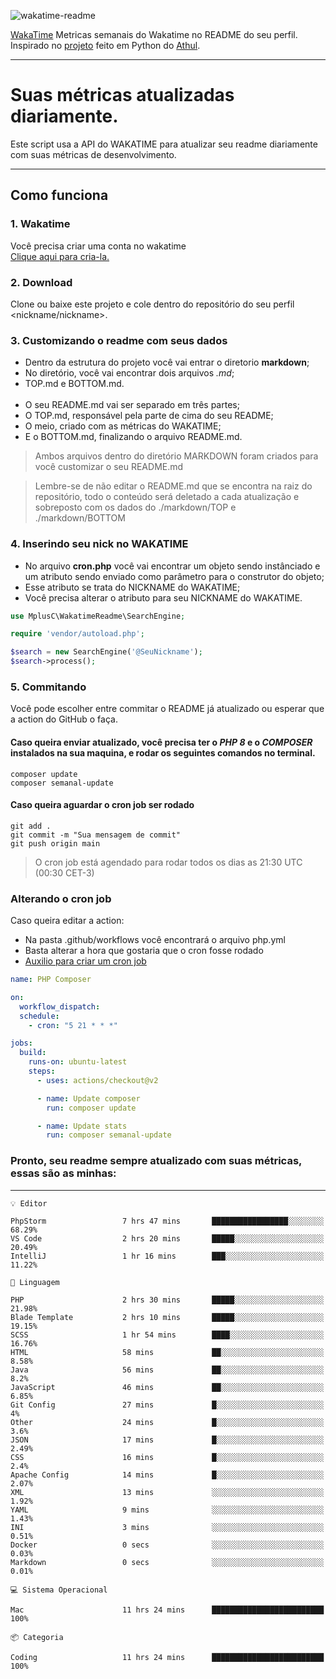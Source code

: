 ![wakatime-readme](https://socialify.git.ci/bymatheus/wakatime-readme/image?description=1&descriptionEditable=M%C3%A9tricas%20semanais%20do%20Wakatime%20no%20seu%20README%20de%20perfil.&font=KoHo&forks=1&language=1&owner=1&pattern=Signal&stargazers=1&theme=Dark)

[WakaTime](https://wakatime.com) Metricas semanais do Wakatime no README do seu perfil. <br>
Inspirado no [projeto](https://github.com/athul/waka-readme) feito em Python do [Athul](https://github.com/athul).
___

# Suas métricas atualizadas diariamente.
Este script usa a API do WAKATIME para atualizar seu readme diariamente com suas métricas de desenvolvimento.

___

## Como funciona

### 1. Wakatime
Você precisa criar uma conta no wakatime <br>
[Clique aqui para cria-la.](https://wakatime.com) 

### 2. Download
Clone ou baixe este projeto e cole dentro do repositório do seu perfil <nickname/nickname>.

### 3. Customizando o readme com seus dados
- Dentro da estrutura do projeto você vai entrar o diretorio **markdown**;  
- No diretório, você vai encontrar dois arquivos *.md*;
- TOP.md e BOTTOM.md.
<br><br>
- O seu README.md vai ser separado em três partes; 
- O TOP.md, responsável pela parte de cima do seu README;
- O meio, criado com as métricas do WAKATIME;
- E o BOTTOM.md, finalizando o arquivo README.md.<br>

> Ambos arquivos dentro do diretório MARKDOWN foram criados para você customizar o seu README.md

> Lembre-se de não editar o README.md que se encontra na raiz do repositório, todo o conteúdo será deletado a cada atualização e sobreposto com os dados do ./markdown/TOP e ./markdown/BOTTOM

### 4. Inserindo seu nick no WAKATIME
- No arquivo **cron.php** você vai encontrar um objeto sendo instânciado e um atributo sendo enviado como parâmetro para o construtor do objeto;
- Esse atributo se trata do NICKNAME do WAKATIME;
- Você precisa alterar o atributo para seu NICKNAME do WAKATIME.

```php
use MplusC\WakatimeReadme\SearchEngine;

require 'vendor/autoload.php';

$search = new SearchEngine('@SeuNickname');
$search->process();
```

### 5. Commitando
Você pode escolher entre commitar o README já atualizado ou esperar que a action do GitHub o faça. <br>

#### Caso queira enviar atualizado, você precisa ter o *PHP 8* e o *COMPOSER* instalados na sua maquina, e rodar os seguintes comandos no terminal.
```composer
composer update
composer semanal-update 
```

#### Caso queira aguardar o cron job ser rodado 
```git 
git add .
git commit -m "Sua mensagem de commit"
git push origin main
```

>O cron job está agendado para rodar todos os dias as 21:30 UTC (00:30 CET-3) 

### Alterando o cron job
Caso queira editar a action:

- Na pasta .github/workflows você encontrará o arquivo php.yml
- Basta alterar a hora que gostaria que o cron fosse rodado
- [Auxilio para criar um cron job](https://crontab.guru)

```yml
name: PHP Composer

on:
  workflow_dispatch:
  schedule:
    - cron: "5 21 * * *"

jobs:
  build:
    runs-on: ubuntu-latest
    steps:
      - uses: actions/checkout@v2

      - name: Update composer
        run: composer update

      - name: Update stats
        run: composer semanal-update
```

### Pronto, seu readme sempre atualizado com suas métricas, essas são as minhas:

___
```text
💡 Editor

PhpStorm                 7 hrs 47 mins       █████████████████░░░░░░░░     68.29%
VS Code                  2 hrs 20 mins       █████░░░░░░░░░░░░░░░░░░░░     20.49%
IntelliJ                 1 hr 16 mins        ███░░░░░░░░░░░░░░░░░░░░░░     11.22%
```
```text
💬 Linguagem

PHP                      2 hrs 30 mins       █████░░░░░░░░░░░░░░░░░░░░     21.98%
Blade Template           2 hrs 10 mins       █████░░░░░░░░░░░░░░░░░░░░     19.15%
SCSS                     1 hr 54 mins        ████░░░░░░░░░░░░░░░░░░░░░     16.76%
HTML                     58 mins             ██░░░░░░░░░░░░░░░░░░░░░░░      8.58%
Java                     56 mins             ██░░░░░░░░░░░░░░░░░░░░░░░       8.2%
JavaScript               46 mins             ██░░░░░░░░░░░░░░░░░░░░░░░      6.85%
Git Config               27 mins             █░░░░░░░░░░░░░░░░░░░░░░░░         4%
Other                    24 mins             █░░░░░░░░░░░░░░░░░░░░░░░░       3.6%
JSON                     17 mins             █░░░░░░░░░░░░░░░░░░░░░░░░      2.49%
CSS                      16 mins             █░░░░░░░░░░░░░░░░░░░░░░░░       2.4%
Apache Config            14 mins             █░░░░░░░░░░░░░░░░░░░░░░░░      2.07%
XML                      13 mins             ░░░░░░░░░░░░░░░░░░░░░░░░░      1.92%
YAML                     9 mins              ░░░░░░░░░░░░░░░░░░░░░░░░░      1.43%
INI                      3 mins              ░░░░░░░░░░░░░░░░░░░░░░░░░      0.51%
Docker                   0 secs              ░░░░░░░░░░░░░░░░░░░░░░░░░      0.03%
Markdown                 0 secs              ░░░░░░░░░░░░░░░░░░░░░░░░░      0.01%
```
```text
💻 Sistema Operacional

Mac                      11 hrs 24 mins      █████████████████████████       100%
```
```text
📦 Categoria

Coding                   11 hrs 24 mins      █████████████████████████       100%
```
